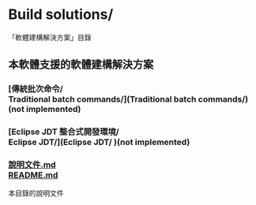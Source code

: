# Build solutions/
「軟體建構解決方案」目錄

## 本軟體支援的軟體建構解決方案
### [傳統批次命令/<br />Traditional batch commands/](Traditional batch commands/)(not implemented)

### [Eclipse JDT 整合式開發環境/<br />Eclipse JDT/](Eclipse JDT/ )(not implemented)

### [說明文件.md<br />README.md](README.md)
本目錄的說明文件